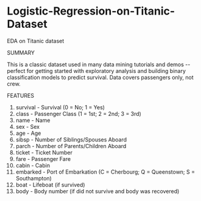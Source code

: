 # Logistic-Regression-on-Titanic-Dataset
EDA on Titanic dataset

SUMMARY

This is a classic dataset used in many data mining tutorials and demos -- perfect for getting started with exploratory analysis and building binary classification models to predict survival.
Data covers passengers only, not crew.

FEATURES

1.	survival - Survival (0 = No; 1 = Yes)
2.	class - Passenger Class (1 = 1st; 2 = 2nd; 3 = 3rd)
3.	name - Name
4.	sex - Sex
5.	age - Age
6.	sibsp - Number of Siblings/Spouses Aboard
7.	parch - Number of Parents/Children Aboard
8.	ticket - Ticket Number
9.	fare - Passenger Fare
10.	cabin - Cabin
11.	embarked - Port of Embarkation (C = Cherbourg; Q = Queenstown; S = Southampton)
12.	boat - Lifeboat (if survived)
13.	body - Body number (if did not survive and body was recovered)
